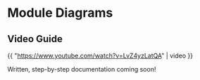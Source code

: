 # Module Diagrams

## Video Guide

{{ "https://www.youtube.com/watch?v=LvZ4yzLatQA" | video }}

Written, step-by-step documentation coming soon!



